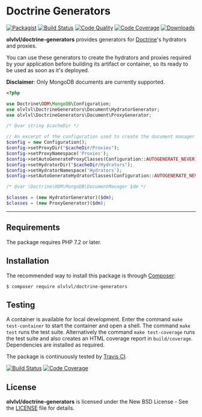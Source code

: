 # Doctrine Generators

[![Packagist](https://img.shields.io/packagist/v/olvlvl/doctrine-generators.svg)](https://packagist.org/packages/olvlvl/doctrine-generators)
[![Build Status](https://img.shields.io/travis/olvlvl/doctrine-generators.svg)](http://travis-ci.org/olvlvl/doctrine-generators)
[![Code Quality](https://img.shields.io/scrutinizer/g/olvlvl/doctrine-generators.svg)](https://scrutinizer-ci.com/g/olvlvl/doctrine-generators)
[![Code Coverage](https://img.shields.io/coveralls/olvlvl/doctrine-generators.svg)](https://coveralls.io/r/olvlvl/doctrine-generators)
[![Downloads](https://img.shields.io/packagist/dt/olvlvl/doctrine-generators.svg)](https://packagist.org/packages/olvlvl/doctrine-generators/stats)

__olvlvl/doctrine-generators__ provides generators for [Doctrine][]'s hydrators and proxies.

You can use these generators to create the hydrators and proxies required by your application
before building its artifact or container, so its ready to be used as soon as it's deployed.

**Disclaimer**: Only MongoDB documents are currently supported.

```php
<?php

use Doctrine\ODM\MongoDB\Configuration;
use olvlvl\DoctrineGenerators\Document\HydratorGenerator;
use olvlvl\DoctrineGenerators\Document\ProxyGenerator;

/* @var string $cacheDir */

// An excerpt of the configuration used to create the document manager
$config = new Configuration();
$config->setProxyDir("$cacheDir/Proxies");
$config->setProxyNamespace('Proxies');
$config->setAutoGenerateProxyClasses(Configuration::AUTOGENERATE_NEVER);
$config->setHydratorDir("$cacheDir/Hydrators");
$config->setHydratorNamespace('Hydrators');
$config->setAutoGenerateHydratorClasses(Configuration::AUTOGENERATE_NEVER);

/* @var \Doctrine\ODM\MongoDB\DocumentManager $dm */

$classes = (new HydratorGenerator)($dm);
$classes = (new ProxyGenerator)($dm);
```





----------





## Requirements

The package requires PHP 7.2 or later.





## Installation

The recommended way to install this package is through [Composer](http://getcomposer.org/):

	$ composer require olvlvl/doctrine-generators





## Testing

A container is available for local development. Enter the command `make test-container` to start the
container and open a shell. The command `make test` runs the test suite. Alternatively the command
`make test-coverage` runs the test suite and also creates an HTML coverage report in
`build/coverage`. Dependencies are installed as required.

The package is continuously tested by [Travis CI](http://about.travis-ci.org/).

[![Build Status](https://img.shields.io/travis/olvlvl/doctrine-generators.svg)](http://travis-ci.org/olvlvl/doctrine-generators)
[![Code Coverage](https://img.shields.io/coveralls/olvlvl/doctrine-generators.svg)](https://coveralls.io/r/olvlvl/doctrine-generators)





## License

**olvlvl/doctrine-generators** is licensed under the New BSD License - See the [LICENSE](LICENSE) file for details.





[Doctrine]: https://www.doctrine-project.org/
